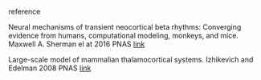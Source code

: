 reference

Neural mechanisms of transient neocortical beta rhythms: Converging evidence from humans, computational modeling, monkeys, and mice. Maxwell A. Sherman el at 2016 PNAS [link](https://www.pnas.org/content/113/33/E4885)
 
Large-scale model of mammalian thalamocortical systems. Izhikevich and Edelman 2008 PNAS  [link](https://www.pnas.org/content/105/9/3593)
